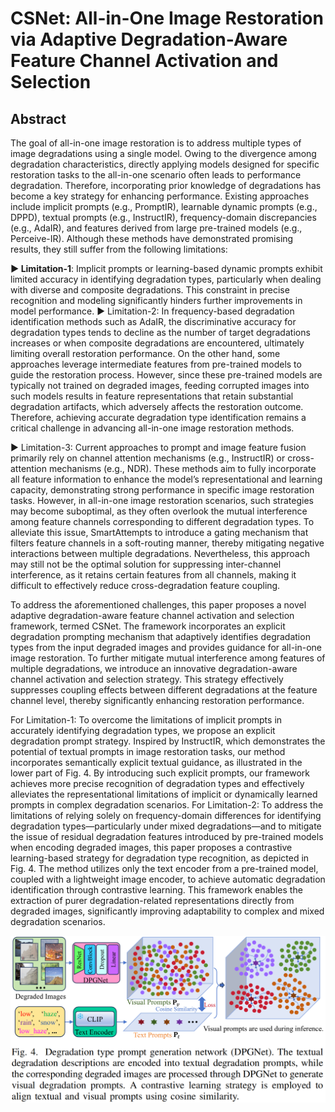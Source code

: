 # CSNet: All-in-One Image Restoration via Adaptive Degradation-Aware Feature Channel Activation and Selection


## Abstract

The goal of all-in-one image restoration is to address multiple types of image degradations using a single model. Owing to the divergence among degradation characteristics, directly applying models designed for specific restoration tasks to the all-in-one scenario often leads to performance degradation. Therefore, incorporating prior knowledge of degradations has become a key strategy for enhancing performance. Existing approaches include implicit prompts (e.g., PromptIR), learnable dynamic prompts (e.g., DPPD), textual prompts (e.g., InstructIR), frequency-domain discrepancies (e.g., AdaIR), and features derived from large pre-trained models (e.g., Perceive-IR). Although these methods have demonstrated promising results, they still suffer from the following limitations:

**► Limitation-1**: Implicit prompts or learning-based dynamic prompts exhibit limited accuracy in identifying degradation types, particularly when dealing with diverse and composite degradations. This constraint in precise recognition and modeling significantly hinders further improvements in model performance.
► Limitation-2: In frequency-based degradation identification methods such as AdaIR, the discriminative accuracy for degradation types tends to decline as the number of target degradations increases or when composite degradations are encountered, ultimately limiting overall restoration performance. On the other hand, some approaches leverage intermediate features from pre-trained models to guide the restoration process. However, since these pre-trained models are typically not trained on degraded images, feeding corrupted images into such models results in feature representations that retain substantial degradation artifacts, which adversely affects the restoration outcome. Therefore, achieving accurate degradation type identification remains a critical challenge in advancing all-in-one image restoration methods.

► Limitation-3: Current approaches to prompt and image feature fusion primarily rely on channel attention mechanisms (e.g., InstructIR) or cross-attention mechanisms (e.g., NDR). These methods aim to fully incorporate all feature information to enhance the model’s representational and learning capacity, demonstrating strong performance in specific image restoration tasks. However, in all-in-one image restoration scenarios, such strategies may become suboptimal, as they often overlook the mutual interference among feature channels corresponding to different degradation types. To alleviate this issue, SmartAttempts to introduce a gating mechanism that filters feature channels in a soft-routing manner, thereby mitigating negative interactions between multiple degradations. Nevertheless, this approach may still not be the optimal solution for suppressing inter-channel interference, as it retains certain features from all channels, making it difficult to effectively reduce cross-degradation feature coupling.

To address the aforementioned challenges, this paper proposes a novel adaptive degradation-aware feature channel activation and selection framework, termed CSNet. The framework incorporates an explicit degradation prompting mechanism that adaptively identifies degradation types from the input degraded images and provides guidance for all-in-one image restoration. To further mitigate mutual interference among features of multiple degradations, we introduce an innovative degradation-aware channel activation and selection strategy. This strategy effectively suppresses coupling effects between different degradations at the feature channel level, thereby significantly enhancing restoration performance.

For Limitation-1: To overcome the limitations of implicit prompts in accurately identifying degradation types, we propose an explicit degradation prompt strategy. Inspired by InstructIR, which demonstrates the potential of textual prompts in image restoration tasks, our method incorporates semantically explicit textual guidance, as illustrated in the lower part of Fig. 4. By introducing such explicit prompts, our framework achieves more precise recognition of degradation types and effectively alleviates the representational limitations of implicit or dynamically learned prompts in complex degradation scenarios.
For Limitation-2: To address the limitations of relying solely on frequency-domain differences for identifying degradation types—particularly under mixed degradations—and to mitigate the issue of residual degradation features introduced by pre-trained models when encoding degraded images, this paper proposes a contrastive learning-based strategy for degradation type recognition, as depicted in Fig. 4. The method utilizes only the text encoder from a pre-trained model, coupled with a lightweight image encoder, to achieve automatic degradation identification through contrastive learning. This framework enables the extraction of purer degradation-related representations directly from degraded images, significantly improving adaptability to complex and mixed degradation scenarios.

![](./images/Prompt_generation.png)

